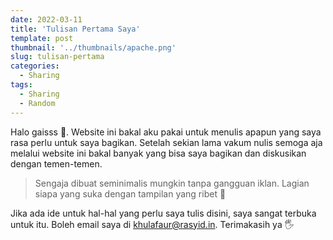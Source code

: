 ```yaml
---
date: 2022-03-11
title: 'Tulisan Pertama Saya'
template: post
thumbnail: '../thumbnails/apache.png'
slug: tulisan-pertama
categories:
  - Sharing
tags:
  - Sharing
  - Random
---
```


Halo gaisss 👋. Website ini bakal aku pakai untuk menulis apapun yang saya rasa perlu untuk saya bagikan. Setelah sekian lama vakum nulis semoga aja melalui website ini bakal banyak yang bisa saya bagikan dan diskusikan dengan temen-temen.

> Sengaja dibuat seminimalis mungkin tanpa gangguan iklan. Lagian siapa yang suka dengan tampilan yang ribet 🤡

Jika ada ide untuk hal-hal yang perlu saya tulis disini, saya sangat terbuka untuk itu. Boleh email saya di [khulafaur@rasyid.in](mailto:khulafaur@rasyid.in). Terimakasih ya 🖐